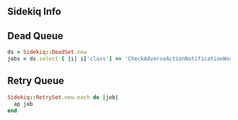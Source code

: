 ## Sidekiq Info

## Dead Queue

```ruby
ds = Sidekiq::DeadSet.new
jobs = ds.select { |i| i['class'] == 'CheckAdverseActionNotificationWorker' }
```

## Retry Queue

```ruby
Sidekiq::RetrySet.new.each do |job|
  ap job
end
```
